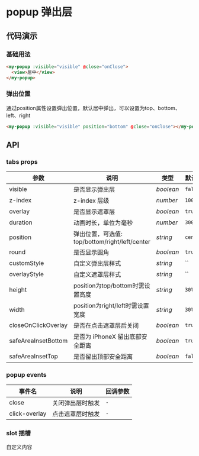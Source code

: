 # popup 弹出层

## 代码演示

### 基础用法

```html
<my-popup :visible="visible" @close="onClose">
  <view>居中</view>
</my-popup>
```

### 弹出位置

通过position属性设置弹出位置，默认居中弹出，可以设置为top、bottom、left、right

```html
<my-popup :visible="visible" position="bottom" @close="onClose"></my-popup>
```

## API

### tabs props

| 参数       | 说明               | 类型       | 默认值 |
| ---------- | ----------------- | -------- | ------ |
| visible    | 是否显示弹出层      | _boolean_     | `false` |
| z-index    | z-index 层级      | _number_      | `100`   |
| overlay    | 是否显示遮罩层      | _boolean_     | `true` |
| duration   | 动画时长，单位为毫秒 | _number_      | `300` |
| position   | 弹出位置，可选值: top/bottom/right/left/center | _string_  | `center` |
| round      | 是否显示圆角        | _boolean_    | `true` |
| customStyle  | 自定义弹出层样式	        | _string_    | `` |
| overlayStyle | 自定义遮罩层样式	        | _string_    | `` |
| height      | position为top/bottom时需设置高度  | _string_    | `30%` |
| width       | position为right/left时需设置宽度  | _string_    | `30%` |
| closeOnClickOverlay | 是否在点击遮罩层后关闭  | _boolean_    | `true` |
| safeAreaInsetBottom | 是否为 iPhoneX 留出底部安全距离  | _boolean_    | `true` |
| safeAreaInsetTop | 是否留出顶部安全距离  | _boolean_    | `false` |

### popup events

| 事件名 | 说明               | 回调参数 |
| ------ | ---------------- | -------- |
| close | 关闭弹出层时触发 | `-`  |
| click-overlay | 点击遮罩层时触发	 | `-`  |


### slot 插槽

自定义内容